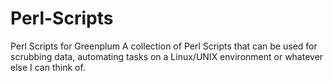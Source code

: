 # Perl-Scripts
Perl Scripts for Greenplum
A collection of Perl Scripts that can be used for scrubbing data, automating tasks on a Linux/UNIX environment or 
whatever else I can think of.
